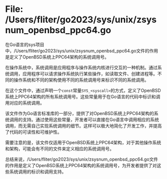# File: /Users/fliter/go2023/sys/unix/zsysnum_openbsd_ppc64.go

在Go语言的sys项目中，/Users/fliter/go2023/sys/unix/zsysnum_openbsd_ppc64.go文件的作用是定义了OpenBSD系统上PPC64架构的系统调用号。

在操作系统中，系统调用是应用程序与操作系统内核进行交互的一种机制。通过系统调用，应用程序可以请求操作系统执行某些操作，如读取文件、创建进程等。不同的操作系统和不同的架构使用不同的系统调用号来标识不同的系统调用。

在这个文件中，通过声明一个`const`常量`SYS_<syscall>`的方式，定义了OpenBSD系统上PPC64架构的所有系统调用号。这些常量用于在Go语言的代码中标识和调用对应的系统调用。

该文件作为Go语言标准库的一部分，提供了对OpenBSD系统上PPC64架构的系统调用的支持。通过使用这些常量，开发者可以直接在Go语言中调用相应的系统调用，而无需自己实现系统调用的细节。这样可以极大地简化了开发工作，并提高了代码的可读性和可维护性。

需要注意的是，该文件仅适用于OpenBSD系统上PPC64架构，对于其他操作系统和架构，可能会有不同的文件来定义相应的系统调用号。

总结来说，/Users/fliter/go2023/sys/unix/zsysnum_openbsd_ppc64.go文件的作用是定义了OpenBSD系统上PPC64架构的系统调用号，为开发者提供了对这些系统调用的标识和调用支持。

